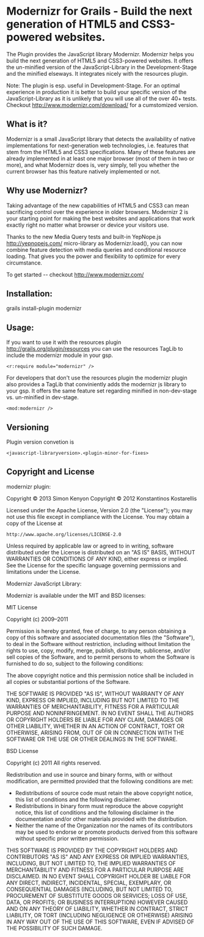 Modernizr for Grails - Build the next generation of HTML5 and CSS3-powered websites.
===

The Plugin provides the JavaScript library Modernizr. Modernizr helps you build the next generation of HTML5 and CSS3-powered websites.
It offers the un-minified version of the JavaScript-Library in the Development-Stage and the minified elseways.
It integrates nicely with the resources plugin.

Note: The plugin is esp. useful in Development-Stage. For an optimal experience in production it is better to build your specific version 
of the JavaScript-Library as it is unlikely that you will use all of the over 40+ tests. Checkout http://www.modernizr.com/download/ for a cumstomized version.

What is it?
---
Modernizr is a small JavaScript library that detects the availability of native implementations for next-generation web technologies, i.e. features that stem from the HTML5 and CSS3 specifications. Many of these features are already implemented in at least one major browser (most of them in two or more), and what Modernizr does is, very simply, tell you whether the current browser has this feature natively implemented or not.

Why use Modernizr?
---
Taking advantage of the new capabilities of HTML5 and CSS3 can mean sacrificing control over the experience in older browsers. Modernizr 2 is your starting point for making the best websites and applications that work exactly right no matter what browser or device your visitors use.

Thanks to the new Media Query tests and built-in YepNope.js http://yepnopejs.com/ micro-library as Modernizr.load(), you can now combine feature detection with media queries and conditional resource loading. That gives you the power and flexibility to optimize for every circumstance.

To get started -- checkout http://www.modernizr.com/

Installation:
---
grails install-plugin modernizr

Usage:
---
If you want to use it with the resources plugin http://grails.org/plugin/resources you can use the resources TagLib to include the modernizr module in your gsp.

	<r:require module="modernizr" />

For developers that don't use the resources plugin the modernizr plugin also provides a TagLib that conviniently adds the modernizr js library to your gsp. It
offers the same feature set regarding minified in non-dev-stage vs. un-minified in dev-stage.

	<mod:modernizr />

Versioning
---
Plugin version convetion is 

	<javascript-libraryversion>.<plugin-minor-for-fixes>

Copyright and License
---

modernizr plugin:

Copyright © 2013 Simon Kenyon
Copyright © 2012 Konstantinos Kostarellis

Licensed under the Apache License, Version 2.0 (the "License");
you may not use this file except in compliance with the License.
You may obtain a copy of the License at

    http://www.apache.org/licenses/LICENSE-2.0

Unless required by applicable law or agreed to in writing, software
distributed under the License is distributed on an "AS IS" BASIS,
WITHOUT WARRANTIES OR CONDITIONS OF ANY KIND, either express or implied.
See the License for the specific language governing permissions and
limitations under the License.

Modernizr JavaScript Library:

Modernizr is available under the MIT and BSD licenses:

MIT License

Copyright (c) 2009–2011

Permission is hereby granted, free of charge, to any person obtaining a copy
of this software and associated documentation files (the "Software"), to deal
in the Software without restriction, including without limitation the rights
to use, copy, modify, merge, publish, distribute, sublicense, and/or sell
copies of the Software, and to permit persons to whom the Software is
furnished to do so, subject to the following conditions:

The above copyright notice and this permission notice shall be included in
all copies or substantial portions of the Software.

THE SOFTWARE IS PROVIDED "AS IS", WITHOUT WARRANTY OF ANY KIND, EXPRESS OR
IMPLIED, INCLUDING BUT NOT LIMITED TO THE WARRANTIES OF MERCHANTABILITY,
FITNESS FOR A PARTICULAR PURPOSE AND NONINFRINGEMENT. IN NO EVENT SHALL THE
AUTHORS OR COPYRIGHT HOLDERS BE LIABLE FOR ANY CLAIM, DAMAGES OR OTHER
LIABILITY, WHETHER IN AN ACTION OF CONTRACT, TORT OR OTHERWISE, ARISING FROM,
OUT OF OR IN CONNECTION WITH THE SOFTWARE OR THE USE OR OTHER DEALINGS IN
THE SOFTWARE.

BSD License

Copyright (c) 2011
All rights reserved.

Redistribution and use in source and binary forms, with or without
modification, are permitted provided that the following conditions are met:
  * Redistributions of source code must retain the above copyright
    notice, this list of conditions and the following disclaimer.
  * Redistributions in binary form must reproduce the above copyright
    notice, this list of conditions and the following disclaimer in the
    documentation and/or other materials provided with the distribution.
  * Neither the name of the Organization nor the
    names of its contributors may be used to endorse or promote products
    derived from this software without specific prior written permission.

THIS SOFTWARE IS PROVIDED BY THE COPYRIGHT HOLDERS AND CONTRIBUTORS "AS IS" AND
ANY EXPRESS OR IMPLIED WARRANTIES, INCLUDING, BUT NOT LIMITED TO, THE IMPLIED
WARRANTIES OF MERCHANTABILITY AND FITNESS FOR A PARTICULAR PURPOSE ARE
DISCLAIMED. IN NO EVENT SHALL COPYRIGHT HOLDER BE LIABLE FOR ANY
DIRECT, INDIRECT, INCIDENTAL, SPECIAL, EXEMPLARY, OR CONSEQUENTIAL DAMAGES
(INCLUDING, BUT NOT LIMITED TO, PROCUREMENT OF SUBSTITUTE GOODS OR SERVICES;
LOSS OF USE, DATA, OR PROFITS; OR BUSINESS INTERRUPTION) HOWEVER CAUSED AND
ON ANY THEORY OF LIABILITY, WHETHER IN CONTRACT, STRICT LIABILITY, OR TORT
(INCLUDING NEGLIGENCE OR OTHERWISE) ARISING IN ANY WAY OUT OF THE USE OF THIS
SOFTWARE, EVEN IF ADVISED OF THE POSSIBILITY OF SUCH DAMAGE.

